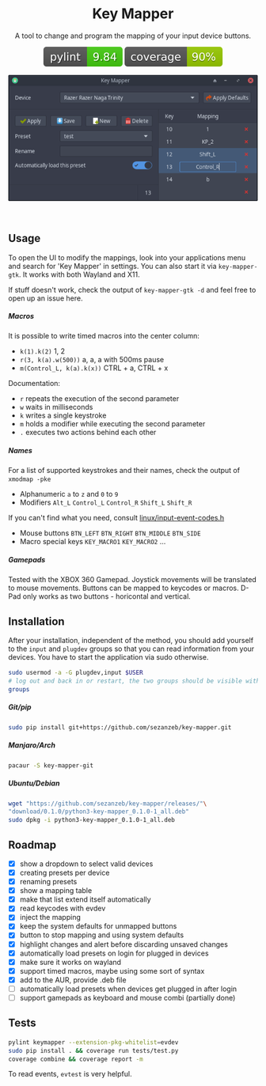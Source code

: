 <h1 align="center">Key Mapper</h1>

<p align="center">A tool to change and program the mapping of your input device buttons.</p>

<p align="center"><img src="readme/pylint.svg"/> <img src="readme/coverage.svg"/></p>

<p align="center"><img src="readme/screenshot.png"/></p>
<br/>

## Usage

To open the UI to modify the mappings, look into your applications menu
and search for 'Key Mapper' in settings. You can also start it via 
`key-mapper-gtk`. It works with both Wayland and X11.

If stuff doesn't work, check the output of `key-mapper-gtk -d` and feel free
to open up an issue here.

##### Macros

It is possible to write timed macros into the center column:
- `k(1).k(2)` 1, 2
- `r(3, k(a).w(500))` a, a, a with 500ms pause
- `m(Control_L, k(a).k(x))` CTRL + a, CTRL + x

Documentation:
- `r` repeats the execution of the second parameter
- `w` waits in milliseconds
- `k` writes a single keystroke
- `m` holds a modifier while executing the second parameter
- `.` executes two actions behind each other

##### Names

For a list of supported keystrokes and their names, check the output of
`xmodmap -pke`

- Alphanumeric `a` to `z` and `0` to `9`
- Modifiers `Alt_L` `Control_L` `Control_R` `Shift_L` `Shift_R`

If you can't find what you need, consult
[linux/input-event-codes.h](https://github.com/torvalds/linux/blob/master/include/uapi/linux/input-event-codes.h)

- Mouse buttons `BTN_LEFT` `BTN_RIGHT` `BTN_MIDDLE` `BTN_SIDE`
- Macro special keys `KEY_MACRO1` `KEY_MACRO2` ...

##### Gamepads

Tested with the XBOX 360 Gamepad. Joystick movements will be translated
to mouse movements. Buttons can be mapped to keycodes or macros. D-Pad
only works as two buttons - horicontal and vertical.

## Installation

After your installation, independent of the method, you should add yourself
to the `input` and `plugdev` groups so that you can read information from your
devices. You have to start the application via sudo otherwise.

```bash
sudo usermod -a -G plugdev,input $USER
# log out and back in or restart, the two groups should be visible with:
groups
```

##### Git/pip

```bash
sudo pip install git+https://github.com/sezanzeb/key-mapper.git
```

##### Manjaro/Arch

```bash
pacaur -S key-mapper-git
```

##### Ubuntu/Debian

```bash
wget "https://github.com/sezanzeb/key-mapper/releases/"\
"download/0.1.0/python3-key-mapper_0.1.0-1_all.deb"
sudo dpkg -i python3-key-mapper_0.1.0-1_all.deb
```

## Roadmap

- [x] show a dropdown to select valid devices
- [x] creating presets per device
- [x] renaming presets
- [x] show a mapping table
- [x] make that list extend itself automatically
- [x] read keycodes with evdev
- [x] inject the mapping
- [x] keep the system defaults for unmapped buttons
- [x] button to stop mapping and using system defaults
- [x] highlight changes and alert before discarding unsaved changes
- [x] automatically load presets on login for plugged in devices
- [x] make sure it works on wayland
- [x] support timed macros, maybe using some sort of syntax
- [x] add to the AUR, provide .deb file
- [ ] automatically load presets when devices get plugged in after login
- [ ] support gamepads as keyboard and mouse combi (partially done)

## Tests

```bash
pylint keymapper --extension-pkg-whitelist=evdev
sudo pip install . && coverage run tests/test.py
coverage combine && coverage report -m
```

To read events, `evtest` is very helpful.
